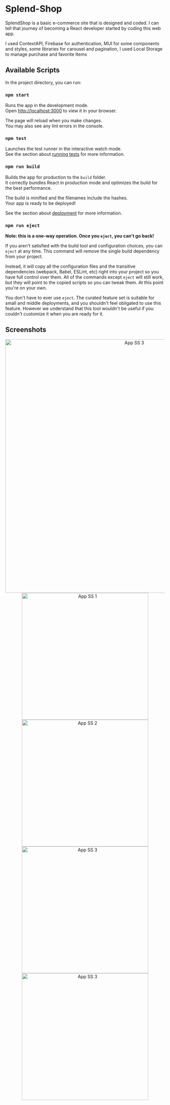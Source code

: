 # Splend-Shop

SplendShop is a basic e-commerce site that is designed and coded. I can tell that journey of becoming a React developer started by coding this web app.

I used ContextAPI, Firebase for authentication, MUI for some components and styles, some libraries for carousel and pagination, I used Local Storage to manage purchase and favorite Items

## Available Scripts

In the project directory, you can run:

### `npm start`

Runs the app in the development mode.\
Open [http://localhost:3000](http://localhost:3000) to view it in your browser.

The page will reload when you make changes.\
You may also see any lint errors in the console.

### `npm test`

Launches the test runner in the interactive watch mode.\
See the section about [running tests](https://facebook.github.io/create-react-app/docs/running-tests) for more information.

### `npm run build`

Builds the app for production to the `build` folder.\
It correctly bundles React in production mode and optimizes the build for the best performance.

The build is minified and the filenames include the hashes.\
Your app is ready to be deployed!

See the section about [deployment](https://facebook.github.io/create-react-app/docs/deployment) for more information.

### `npm run eject`

**Note: this is a one-way operation. Once you `eject`, you can't go back!**

If you aren't satisfied with the build tool and configuration choices, you can `eject` at any time. This command will remove the single build dependency from your project.

Instead, it will copy all the configuration files and the transitive dependencies (webpack, Babel, ESLint, etc) right into your project so you have full control over them. All of the commands except `eject` will still work, but they will point to the copied scripts so you can tweak them. At this point you're on your own.

You don't have to ever use `eject`. The curated feature set is suitable for small and middle deployments, and you shouldn't feel obligated to use this feature. However we understand that this tool wouldn't be useful if you couldn't customize it when you are ready for it.

## Screenshots
<p align="center">
   <img width="800" src="https://www.resimupload.org/images/2023/02/19/aaaaaaaaaa.png" alt="App SS 3">
  <img width="400" src="https://media0.giphy.com/media/v1.Y2lkPTc5MGI3NjExMTkxODI2MWE5ZDkyODQ3YmM4Y2FkNjE3NzE0NTZhMGI1M2U0ZmM3NSZjdD1n/qVA1jOmq0mlrCtD8FG/giphy.gif" alt="App SS 1">
  <img width="400" src="https://media1.giphy.com/media/v1.Y2lkPTc5MGI3NjExYjU2ZTI5MjMwYjEwODE2NzgyNDlkZDE2OWJjMDZkMjZiNWQ2NjJlMCZjdD1n/pFpwVdFJGnhSp0xCre/giphy.gif" alt="App SS 2">
  <img width="400" src="https://media2.giphy.com/media/v1.Y2lkPTc5MGI3NjExZDE4ZjU2MTJiYzY1ODIwNDYxYWY5ZjhhNThhYWVkNzM5NmU1ZGU1OSZjdD1n/FQJySKBKWUe2YVq8HO/giphy.gif" alt="App SS 3">
    <img width="400" src="https://media0.giphy.com/media/v1.Y2lkPTc5MGI3NjExNjNmYzdiNDNkOGU0NTMzZjdiN2U3NDMzMGJkNGYwYWUwMmE4OTk4YyZjdD1n/4CkE9s41OhJpVWiZaU/giphy.gif" alt="App SS 3">
</p>
